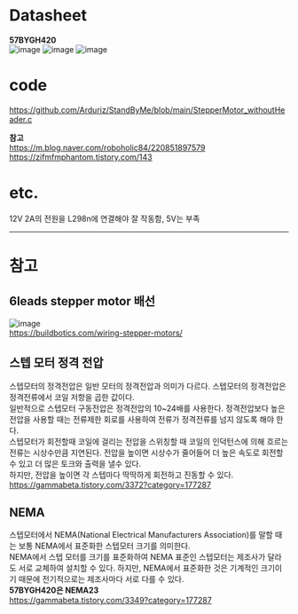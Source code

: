 # Datasheet
**57BYGH420** <br>
![image](https://user-images.githubusercontent.com/65582244/183921388-462170b5-561d-4d30-a649-567f80878752.png)
![image](https://user-images.githubusercontent.com/65582244/183921094-4b8ae34f-95df-4fc3-9bca-9469ec604e90.png)
![image](https://user-images.githubusercontent.com/65582244/183921151-6d4354a8-290b-45e9-a31d-48215045ca20.png)

# code
https://github.com/Arduriz/StandByMe/blob/main/StepperMotor_withoutHeader.c <br>

**참고** <br>
https://m.blog.naver.com/roboholic84/220851897579 <br>
https://zifmfmphantom.tistory.com/143

# etc.
12V 2A의 전원을 L298n에 연결해야 잘 작동함, 5V는 부족 <br>

***
# 참고
## 6leads stepper motor 배선
![image](https://user-images.githubusercontent.com/65582244/183924109-a7f589ec-b4c3-4bcd-b7e8-5d62b3bcce29.png) <br>
https://buildbotics.com/wiring-stepper-motors/

## 스텝 모터 정격 전압
스텝모터의 정격전압은 일반 모터의 정격전압과 의미가 다르다. 스텝모터의 정격전압은 정격전류에서 코일 저항을 곱한 값이다. <br>
일반적으로 스텝모터 구동전압은 정격전압의 10~24배를 사용한다. 정격전압보다 높은 전압을 사용할 때는 전류제한 회로를 사용하여 전류가 정격전류를 넘지 않도록 해야 한다. <br>
스텝모터가 회전할때 코일에 걸리는 전압을 스위칭할 때 코일의 인덕턴스에 의해 흐르는 전류는 시상수만큼 지연된다. 전압을 높이면 시상수가 줄어들어 더 높은 속도로 회전할 수 있고 더 많은 토크와 출력을 낼수 있다. <br>
하지만, 전압을 높이면 각 스텝마다 딱딱하게 회전하고 진동할 수 있다. <br>
https://gammabeta.tistory.com/3372?category=177287

## NEMA
스텝모터에서 NEMA(National Electrical Manufacturers Association)를 말할 때는 보통 NEMA에서 표준화한 스텝모터 크기를 의미한다.<br>
NEMA에서 스텝 모터를 크기를 표준화하여 NEMA 표준인 스텝모터는 제조사가 달라도 서로 교체하여 설치할 수 있다. 하지만, NEMA에서 표준화한 것은 기계적인 크기이기 때문에 전기적으로는 제조사마다 서로 다를 수 있다.<br>
**57BYGH420은 NEMA23**<br>
https://gammabeta.tistory.com/3349?category=177287


